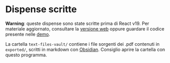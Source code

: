 # Dispense scritte

**Warning**: queste dispense sono state scritte prima di React v19. Per materiale aggiornato, consultare la [versione web](https://nickolausen.github.io/react-for-dummies/) oppure guardare il codice presente nelle [demo](../../react-demos/).

La cartella `text-files-vault/` contiene i file sorgenti dei .pdf contenuti in `exported/`, scritti in markdown con [Obsidian](https://obsidian.md/). Consiglio aprire la cartella con questo programma.